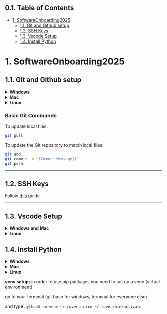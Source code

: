 ## 0.1. Table of Contents
- [1. SoftwareOnboarding2025](#1-softwareonboarding2025)
  - [1.1. Git and Github setup](#11-git-and-github-setup)
  - [1.2. SSH Keys](#12-ssh-keys)
  - [1.3. Vscode Setup](#13-vscode-setup)
  - [1.4. Install Python](#14-install-python)

# 1. SoftwareOnboarding2025

## 1.1. Git and Github setup

<details>
<summary><strong>Windows</strong></summary>

install [git](https://git-scm.com/downloads)

</details>

<details>
<summary><strong>Mac</strong></summary>

Open terminal, paste this command and press enter to install homebrew  
`/bin/bash -c "$(curl -fsSL https://raw.githubusercontent.com/Homebrew/install/HEAD/install.sh)"`

Then use brew to install git  
`brew install git`

</details>

<details>
<summary><strong>Linux</strong></summary>

here's an example for Ubuntu, other distros will be similar but with a different package manager  
`sudo apt update`  
`sudo apt upgrade`  
`sudo apt install git`

</details>

### Basic Git Commands

To update local files:
```bash
git pull
```

To update the Git repository to match local files:
```bash
git add .
git commit -m "{Commit Message})"
git push
```

---

## 1.2. SSH Keys

Follow [this](https://docs.github.com/en/authentication/connecting-to-github-with-ssh/generating-a-new-ssh-key-and-adding-it-to-the-ssh-agent) guide

---

## 1.3. Vscode Setup

<details>
<summary><strong>Windows and Mac</strong></summary>

install [vscode](https://code.visualstudio.com/download)

</details>

<details>
<summary><strong>Linux</strong></summary>

here's an example for Ubuntu, other distros will be similar but with a different package manager  
`sudo snap install --classic code`

</details>


## 1.4. Install Python

<details>
<summary><strong>Windows</strong></summary>

install [python](https://www.python.org/downloads/)
**when it prompts you, select "Add to PATH"**

</details>

<details>

<summary><strong>Mac</strong></summary>

`brew install python`

</details>

<details>

<summary><strong>Linux</strong></summary>

`sudo apt install python3`
`sudo apt install python3-pip`

</details>

**venv setup:**
in order to use pip packages you need to set up a venv (virtual environment)

go to your terminal (git bash for windows, terminal for everyone else)

and type 
`python3 -m venv ~/.rover`
`source ~/.rover/bin/activate` 




 
